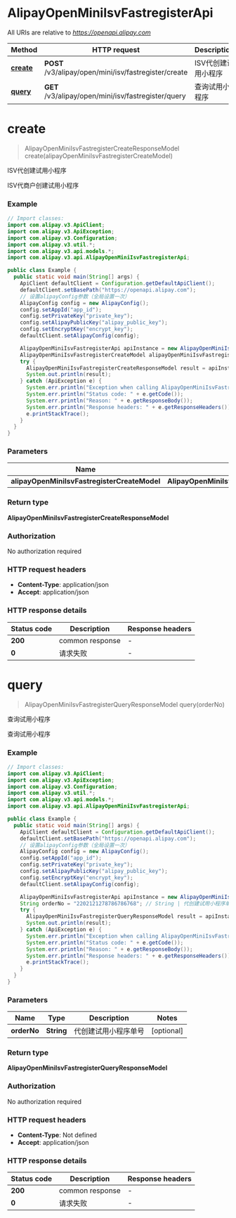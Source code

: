 # AlipayOpenMiniIsvFastregisterApi

All URIs are relative to *https://openapi.alipay.com*

| Method | HTTP request | Description |
|------------- | ------------- | -------------|
| [**create**](AlipayOpenMiniIsvFastregisterApi.md#create) | **POST** /v3/alipay/open/mini/isv/fastregister/create | ISV代创建试用小程序 |
| [**query**](AlipayOpenMiniIsvFastregisterApi.md#query) | **GET** /v3/alipay/open/mini/isv/fastregister/query | 查询试用小程序 |


<a name="create"></a>
# **create**
> AlipayOpenMiniIsvFastregisterCreateResponseModel create(alipayOpenMiniIsvFastregisterCreateModel)

ISV代创建试用小程序

ISV代商户创建试用小程序

### Example
```java
// Import classes:
import com.alipay.v3.ApiClient;
import com.alipay.v3.ApiException;
import com.alipay.v3.Configuration;
import com.alipay.v3.util.*;
import com.alipay.v3.api.models.*;
import com.alipay.v3.api.AlipayOpenMiniIsvFastregisterApi;

public class Example {
  public static void main(String[] args) {
    ApiClient defaultClient = Configuration.getDefaultApiClient();
    defaultClient.setBasePath("https://openapi.alipay.com");
    // 设置alipayConfig参数（全局设置一次）
    AlipayConfig config = new AlipayConfig();
    config.setAppId("app_id");
    config.setPrivateKey("private_key");
    config.setAlipayPublicKey("alipay_public_key");
    config.setEncryptKey("encrypt_key");
    defaultClient.setAlipayConfig(config);

    AlipayOpenMiniIsvFastregisterApi apiInstance = new AlipayOpenMiniIsvFastregisterApi(defaultClient);
    AlipayOpenMiniIsvFastregisterCreateModel alipayOpenMiniIsvFastregisterCreateModel = new AlipayOpenMiniIsvFastregisterCreateModel(); // AlipayOpenMiniIsvFastregisterCreateModel | 
    try {
      AlipayOpenMiniIsvFastregisterCreateResponseModel result = apiInstance.create(alipayOpenMiniIsvFastregisterCreateModel);
      System.out.println(result);
    } catch (ApiException e) {
      System.err.println("Exception when calling AlipayOpenMiniIsvFastregisterApi#create");
      System.err.println("Status code: " + e.getCode());
      System.err.println("Reason: " + e.getResponseBody());
      System.err.println("Response headers: " + e.getResponseHeaders());
      e.printStackTrace();
    }
  }
}
```

### Parameters

| Name | Type | Description  | Notes |
|------------- | ------------- | ------------- | -------------|
| **alipayOpenMiniIsvFastregisterCreateModel** | **AlipayOpenMiniIsvFastregisterCreateModel**|  | [optional] |

### Return type

**AlipayOpenMiniIsvFastregisterCreateResponseModel**

### Authorization

No authorization required

### HTTP request headers

 - **Content-Type**: application/json
 - **Accept**: application/json

### HTTP response details
| Status code | Description | Response headers |
|-------------|-------------|------------------|
| **200** | common response |  -  |
| **0** | 请求失败 |  -  |

<a name="query"></a>
# **query**
> AlipayOpenMiniIsvFastregisterQueryResponseModel query(orderNo)

查询试用小程序

查询试用小程序

### Example
```java
// Import classes:
import com.alipay.v3.ApiClient;
import com.alipay.v3.ApiException;
import com.alipay.v3.Configuration;
import com.alipay.v3.util.*;
import com.alipay.v3.api.models.*;
import com.alipay.v3.api.AlipayOpenMiniIsvFastregisterApi;

public class Example {
  public static void main(String[] args) {
    ApiClient defaultClient = Configuration.getDefaultApiClient();
    defaultClient.setBasePath("https://openapi.alipay.com");
    // 设置alipayConfig参数（全局设置一次）
    AlipayConfig config = new AlipayConfig();
    config.setAppId("app_id");
    config.setPrivateKey("private_key");
    config.setAlipayPublicKey("alipay_public_key");
    config.setEncryptKey("encrypt_key");
    defaultClient.setAlipayConfig(config);

    AlipayOpenMiniIsvFastregisterApi apiInstance = new AlipayOpenMiniIsvFastregisterApi(defaultClient);
    String orderNo = "2202121278786786768"; // String | 代创建试用小程序单号
    try {
      AlipayOpenMiniIsvFastregisterQueryResponseModel result = apiInstance.query(orderNo);
      System.out.println(result);
    } catch (ApiException e) {
      System.err.println("Exception when calling AlipayOpenMiniIsvFastregisterApi#query");
      System.err.println("Status code: " + e.getCode());
      System.err.println("Reason: " + e.getResponseBody());
      System.err.println("Response headers: " + e.getResponseHeaders());
      e.printStackTrace();
    }
  }
}
```

### Parameters

| Name | Type | Description  | Notes |
|------------- | ------------- | ------------- | -------------|
| **orderNo** | **String**| 代创建试用小程序单号 | [optional] |

### Return type

**AlipayOpenMiniIsvFastregisterQueryResponseModel**

### Authorization

No authorization required

### HTTP request headers

 - **Content-Type**: Not defined
 - **Accept**: application/json

### HTTP response details
| Status code | Description | Response headers |
|-------------|-------------|------------------|
| **200** | common response |  -  |
| **0** | 请求失败 |  -  |

